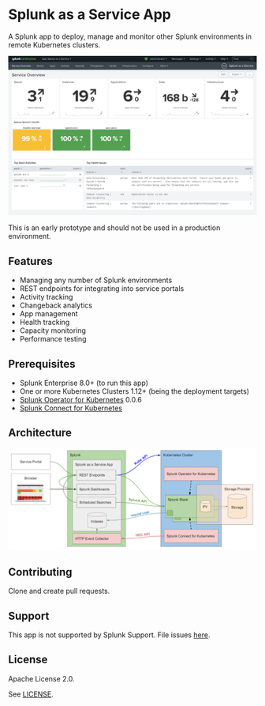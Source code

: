 # Splunk as a Service App

A Splunk app to deploy, manage and monitor other Splunk environments in remote Kubernetes clusters.

![Service-Overview](ServiceOverview.png)

This is an early prototype and should not be used in a production environment.

## Features

- Managing any number of Splunk environments
- REST endpoints for integrating into service portals
- Activity tracking
- Changeback analytics
- App management
- Health tracking
- Capacity monitoring
- Performance testing

## Prerequisites

- Splunk Enterprise 8.0+ (to run this app)
- One or more Kubernetes Clusters 1.12+ (being the deployment targets)
- [Splunk Operator for Kubernetes](https://github.com/splunk/splunk-operator) 0.0.6
- [Splunk Connect for Kubernetes](https://github.com/splunk/splunk-connect-for-kubernetes)

## Architecture

![Architecture](architecture.png)

## Contributing

Clone and create pull requests.

## Support

This app is not supported by Splunk Support. File issues [here](https://github.com/hovu96/splunk_as_a_service_app/issues/new).

## License

Apache License 2.0.

See [LICENSE](LICENSE).